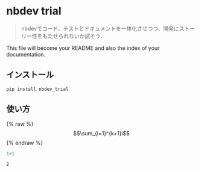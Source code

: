 # nbdev trial
> nbdevでコード、テストとドキュメントを一体化させつつ、開発にストーリー性をもたせられないか試そう.


This file will become your README and also the index of your documentation.

## インストール

`pip install nbdev_trial`

## 使い方

{% raw %}
$$\sum_{i=1}^{k+1}i$$
{% endraw %}

```python
1+1
```




    2


